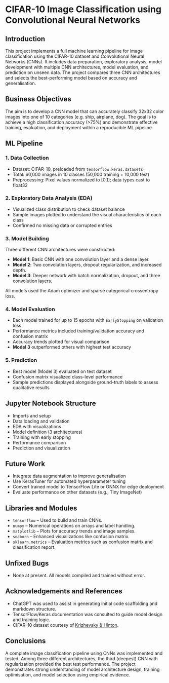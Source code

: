 # CIFAR-10 Image Classification using Convolutional Neural Networks

## Introduction
This project implements a full machine learning pipeline for image classification using the CIFAR-10 dataset and Convolutional Neural Networks (CNNs). It includes data preparation, exploratory analysis, model development with multiple CNN architectures, model evaluation, and prediction on unseen data. The project compares three CNN architectures and selects the best-performing model based on accuracy and generalisation.

## Business Objectives
The aim is to develop a CNN model that can accurately classify 32x32 color images into one of 10 categories (e.g. ship, airplane, dog). The goal is to achieve a high classification accuracy (>75%) and demonstrate effective training, evaluation, and deployment within a reproducible ML pipeline.

## ML Pipeline

### 1. Data Collection
- Dataset: CIFAR-10, preloaded from `tensorflow.keras.datasets`
- Total: 60,000 images in 10 classes (50,000 training + 10,000 test)
- Preprocessing: Pixel values normalized to [0,1]; data types cast to float32

### 2. Exploratory Data Analysis (EDA)
- Visualized class distribution to check dataset balance
- Sample images plotted to understand the visual characteristics of each class
- Confirmed no missing data or corrupted entries

### 3. Model Building
Three different CNN architectures were constructed:

- **Model 1**: Basic CNN with one convolution layer and a dense layer.
- **Model 2**: Two convolution layers, dropout regularization, and increased depth.
- **Model 3**: Deeper network with batch normalization, dropout, and three convolution layers.

All models used the Adam optimizer and sparse categorical crossentropy loss.

### 4. Model Evaluation
- Each model trained for up to 15 epochs with `EarlyStopping` on validation loss
- Performance metrics included training/validation accuracy and confusion matrix
- Accuracy trends plotted for visual comparison
- **Model 3** outperformed others with highest test accuracy

### 5. Prediction
- Best model (Model 3) evaluated on test dataset
- Confusion matrix visualized class-level performance
- Sample predictions displayed alongside ground-truth labels to assess qualitative results

## Jupyter Notebook Structure
- Imports and setup
- Data loading and validation
- EDA with visualizations
- Model definition (3 architectures)
- Training with early stopping
- Performance comparison
- Prediction and visualization

## Future Work
- Integrate data augmentation to improve generalisation
- Use KerasTuner for automated hyperparameter tuning
- Convert trained model to TensorFlow Lite or ONNX for edge deployment
- Evaluate performance on other datasets (e.g., Tiny ImageNet)

## Libraries and Modules

- `tensorflow` – Used to build and train CNNs.
- `numpy` – Numerical operations on arrays and label handling.
- `matplotlib` – Plots for accuracy trends and image samples.
- `seaborn` – Enhanced visualizations like confusion matrix.
- `sklearn.metrics` – Evaluation metrics such as confusion matrix and classification report.

## Unfixed Bugs
- None at present. All models compiled and trained without error.

## Acknowledgements and References
- ChatGPT was used to assist in generating initial code scaffolding and markdown structure.
- TensorFlow/Keras documentation was consulted to guide model design and training logic.
- CIFAR-10 dataset courtesy of [Krizhevsky & Hinton](https://www.cs.toronto.edu/~kriz/cifar.html).

## Conclusions
A complete image classification pipeline using CNNs was implemented and tested. Among three different architectures, the third (deepest) CNN with regularization provided the best test performance. The project demonstrates strong understanding of model architecture design, training optimisation, and model selection using empirical evidence.
